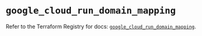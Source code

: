 # `google_cloud_run_domain_mapping`

Refer to the Terraform Registry for docs: [`google_cloud_run_domain_mapping`](https://registry.terraform.io/providers/hashicorp/google/5.23.0/docs/resources/cloud_run_domain_mapping).
